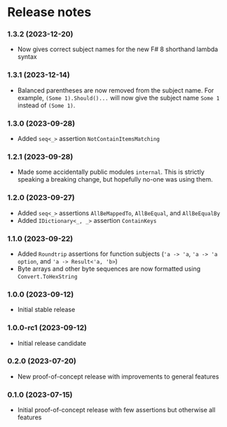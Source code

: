 Release notes
==============

### 1.3.2 (2023-12-20)

* Now gives correct subject names for the new F# 8 shorthand lambda syntax

### 1.3.1 (2023-12-14)

* Balanced parentheses are now removed from the subject name. For example, `(Some 1).Should()...` will now give the
  subject name `Some 1` instead of `(Some 1)`.

### 1.3.0 (2023-09-28)

* Added `seq<_>` assertion `NotContainItemsMatching`

### 1.2.1 (2023-09-28)

* Made some accidentally public modules `internal`. This is strictly speaking a breaking change, but hopefully no-one
  was using them.

### 1.2.0 (2023-09-27)

* Added `seq<_>` assertions `AllBeMappedTo`, `AllBeEqual`, and `AllBeEqualBy`
* Added `IDictionary<_, _>` assertion `ContainKeys`

### 1.1.0 (2023-09-22)

* Added `Roundtrip` assertions for function subjects (`'a -> 'a`, `'a -> 'a option`, and `'a -> Result<'a, 'b>`)
* Byte arrays and other byte sequences are now formatted using `Convert.ToHexString`

### 1.0.0 (2023-09-12)

* Initial stable release

### 1.0.0-rc1 (2023-09-12)

* Initial release candidate

### 0.2.0 (2023-07-20)

* New proof-of-concept release with improvements to general features

### 0.1.0 (2023-07-15)

* Initial proof-of-concept release with few assertions but otherwise all features
